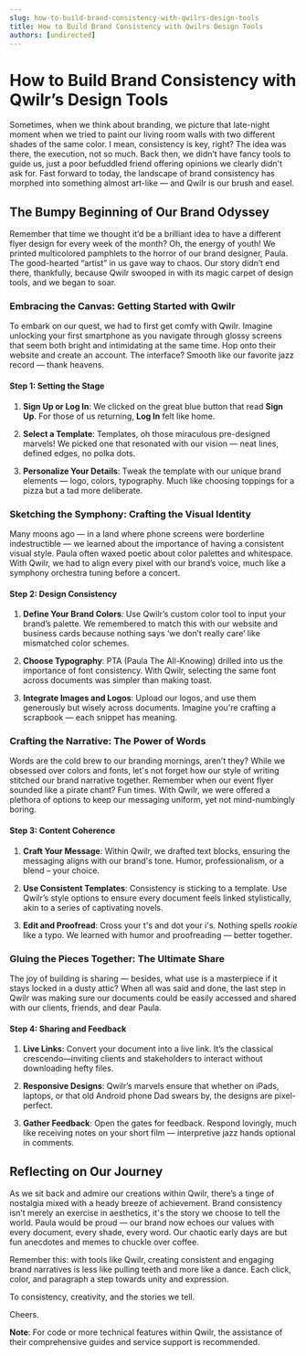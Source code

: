 ```yaml
---
slug: how-to-build-brand-consistency-with-qwilrs-design-tools
title: How to Build Brand Consistency with Qwilrs Design Tools
authors: [undirected]
---
```



# How to Build Brand Consistency with Qwilr’s Design Tools

Sometimes, when we think about branding, we picture that late-night moment when we tried to paint our living room walls with two different shades of the same color. I mean, consistency is key, right? The idea was there, the execution, not so much. Back then, we didn’t have fancy tools to guide us, just a poor befuddled friend offering opinions we clearly didn't ask for. Fast forward to today, the landscape of brand consistency has morphed into something almost art-like — and Qwilr is our brush and easel. 

## The Bumpy Beginning of Our Brand Odyssey

Remember that time we thought it’d be a brilliant idea to have a different flyer design for every week of the month? Oh, the energy of youth! We printed multicolored pamphlets to the horror of our brand designer, Paula. The good-hearted “artist” in us gave way to chaos. Our story didn’t end there, thankfully, because Qwilr swooped in with its magic carpet of design tools, and we began to soar.

### Embracing the Canvas: Getting Started with Qwilr

To embark on our quest, we had to first get comfy with Qwilr. Imagine unlocking your first smartphone as you navigate through glossy screens that seem both bright and intimidating at the same time. Hop onto their website and create an account. The interface? Smooth like our favorite jazz record — thank heavens.

#### Step 1: Setting the Stage

1. **Sign Up or Log In**: We clicked on the great blue button that read **Sign Up**. For those of us returning, **Log In** felt like home.

2. **Select a Template**: Templates, oh those miraculous pre-designed marvels! We picked one that resonated with our vision — neat lines, defined edges, no polka dots.

3. **Personalize Your Details**: Tweak the template with our unique brand elements — logo, colors, typography. Much like choosing toppings for a pizza but a tad more deliberate.

### Sketching the Symphony: Crafting the Visual Identity

Many moons ago — in a land where phone screens were borderline indestructible — we learned about the importance of having a consistent visual style. Paula often waxed poetic about color palettes and whitespace. With Qwilr, we had to align every pixel with our brand’s voice, much like a symphony orchestra tuning before a concert.

#### Step 2: Design Consistency

1. **Define Your Brand Colors**: Use Qwilr’s custom color tool to input your brand’s palette. We remembered to match this with our website and business cards because nothing says ‘we don’t really care’ like mismatched color schemes.

2. **Choose Typography**: PTA (Paula The All-Knowing) drilled into us the importance of font consistency. With Qwilr, selecting the same font across documents was simpler than making toast.

3. **Integrate Images and Logos**: Upload our logos, and use them generously but wisely across documents. Imagine you're crafting a scrapbook — each snippet has meaning.

### Crafting the Narrative: The Power of Words

Words are the cold brew to our branding mornings, aren’t they? While we obsessed over colors and fonts, let's not forget how our style of writing stitched our brand narrative together. Remember when our event flyer sounded like a pirate chant? Fun times. With Qwilr, we were offered a plethora of options to keep our messaging uniform, yet not mind-numbingly boring.

#### Step 3: Content Coherence

1. **Craft Your Message**: Within Qwilr, we drafted text blocks, ensuring the messaging aligns with our brand's tone. Humor, professionalism, or a blend – your choice.

2. **Use Consistent Templates**: Consistency is sticking to a template. Use Qwilr’s style options to ensure every document feels linked stylistically, akin to a series of captivating novels.

3. **Edit and Proofread**: Cross your t's and dot your i's. Nothing spells *rookie* like a typo. We learned with humor and proofreading — better together.

### Gluing the Pieces Together: The Ultimate Share

The joy of building is sharing — besides, what use is a masterpiece if it stays locked in a dusty attic? When all was said and done, the last step in Qwilr was making sure our documents could be easily accessed and shared with our clients, friends, and dear Paula.

#### Step 4: Sharing and Feedback

1. **Live Links**: Convert your document into a live link. It’s the classical crescendo—inviting clients and stakeholders to interact without downloading hefty files.

2. **Responsive Designs**: Qwilr’s marvels ensure that whether on iPads, laptops, or that old Android phone Dad swears by, the designs are pixel-perfect.

3. **Gather Feedback**: Open the gates for feedback. Respond lovingly, much like receiving notes on your short film — interpretive jazz hands optional in comments.

## Reflecting on Our Journey

As we sit back and admire our creations within Qwilr, there’s a tinge of nostalgia mixed with a heady breeze of achievement. Brand consistency isn’t merely an exercise in aesthetics, it's the story we choose to tell the world. Paula would be proud — our brand now echoes our values with every document, every shade, every word. Our chaotic early days are but fun anecdotes and memes to chuckle over coffee.

Remember this: with tools like Qwilr, creating consistent and engaging brand narratives is less like pulling teeth and more like a dance. Each click, color, and paragraph a step towards unity and expression.

To consistency, creativity, and the stories we tell.

Cheers.

**Note**: For code or more technical features within Qwilr, the assistance of their comprehensive guides and service support is recommended.